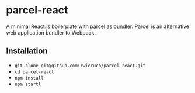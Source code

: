 # parcel-react

A minimal React.js boilerplate with [parcel as bundler](https://github.com/parcel-bundler/parcel). Parcel is an alternative web application bundler to Webpack.

## Installation

* `git clone git@github.com:rwieruch/parcel-react.git`
* `cd parcel-react`
* `npm install`
* `npm startl`
